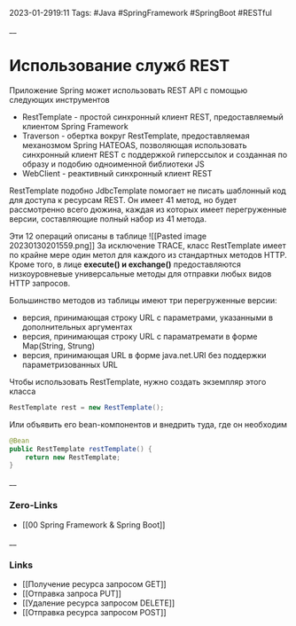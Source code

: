 2023-01-2919:11
Tags: #Java #SpringFramework #SpringBoot #RESTful 

__
# Использование служб REST

Приложение Spring может использовать REST API с помощью следующих инструментов
- RestTemplate - простой синхронный клиент REST, предоставляемый клиентом Spring Framework
- Traverson - обертка вокруг RestTemplate, предоставляемая механозмом Spring HATEOAS, позволяющая использовать синхронный клиент REST с поддержкой гиперссылок и созданная по образу и подобию одноименной библиотеки JS
- WebClient - реактивный синхронный клиент REST

RestTemplate подобно JdbcTemplate помогает не писать шаблонный код для доступа к ресурсам REST. Он имеет 41 метод, но будет рассмотренно всего дюжина, каждая из которых имеет перегруженные версии, составляющие полный набор из 41 метода.

Эти 12 операций описаны в таблице
![[Pasted image 20230130201559.png]]
За исключение TRACE, класс RestTemplate имеет по крайне мере один метол для каждого из стандартных методов HTTP. Кроме того, в лице **execute() и exchange()** предоставляются низкоуровневые универсальные методы для отправки любых видов HTTP запросов.

Большинство методов из таблицы имеют три перегруженные версии:
- версия, принимающая строку URL с параметрами, указанными в дополнительных аргументах
- версия, принимающая строку URL с параматремати в форме Map(String, Strung)
- версия, принимающая URL в форме java.net.URI без поддержки параметризованных URL

Чтобы использовать RestTemplate, нужно создать экземпляр этого класса
```java
RestTemplate rest = new RestTemplate();
```
Или объявить его bean-компонентов и внедрить туда, где он необходим
```java
@Bean
public RestTemplate restTemplate() {
	return new RestTemplate;
}
```

__
### Zero-Links
- [[00 Spring Framework & Spring Boot]]

__
### Links
- [[Получение ресурса запросом GET]]
- [[Отправка запроса PUT]]
- [[Удаление ресурса запросом DELETE]]
- [[Отправка ресурса запросом POST]]